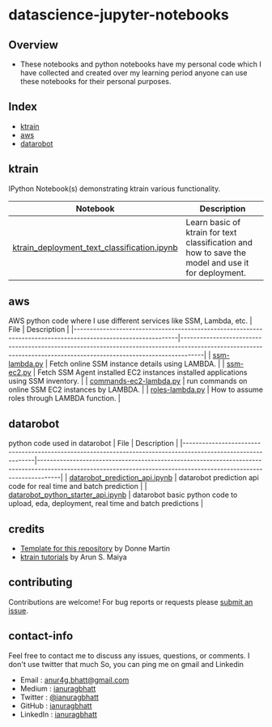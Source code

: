 # datascience-jupyter-notebooks

## Overview
* These notebooks and python notebooks have my personal code which I have collected and created over my learning period anyone can use these notebooks for their personal purposes.

## Index
* [ktrain](#ktrain)
* [aws](#aws)
* [datarobot](#datarobot)

## ktrain

IPython Notebook(s) demonstrating ktrain various functionality.

| Notebook | Description |
|--------------------------------------------------------------------------------------------------------------|-------------------------------------------------------------------------------------------------------------------------------------------------------------------|
| [ktrain_deployment_text_classification.ipynb](https://github.com/ianuragbhatt/ipython-jupyter-notebooks/blob/master/ktrain/ktrain_deployment_text_classification.ipynb) | Learn basic of ktrain for text classification and how to save the model and use it for deployment. |

## aws

AWS python code where I use different services like SSM, Lambda, etc.
| File | Description |
|--------------------------------------------------------------------------------------------------------------|-------------------------------------------------------------------------------------------------------------------------------------------------------------------|
| [ssm-lambda.py](https://github.com/ianuragbhatt/datascience-jupyter-notebooks/blob/master/aws/ssm-lambda.py) | Fetch online SSM instance details using LAMBDA. |
| [ssm-ec2.py](https://github.com/ianuragbhatt/datascience-jupyter-notebooks/blob/master/aws/ssm-ec2.py) | Fetch SSM Agent installed EC2 instances installed applications using SSM inventory. |
| [commands-ec2-lambda.py](https://github.com/ianuragbhatt/datascience-jupyter-notebooks/blob/master/aws/commands-ec2-lambda.py) | run commands on online SSM EC2 instances by LAMBDA. |
| [roles-lambda.py](https://github.com/ianuragbhatt/datascience-jupyter-notebooks/blob/master/aws/roles-lambda.py) | How to assume roles through LAMBDA function. |

## datarobot
python code used in datarobot
| File | Description |
|--------------------------------------------------------------------------------------------------------------|-------------------------------------------------------------------------------------------------------------------------------------------------------------------|
| [datarobot_prediction_api.ipynb](https://github.com/ianuragbhatt/datascience-jupyter-notebooks/blob/master/datarobot/datarobot_prediction_api.ipynb) | datarobot prediction api code for real time and batch prediction |
| [datarobot_python_starter_api.ipynb](https://github.com/ianuragbhatt/datascience-jupyter-notebooks/blob/master/datarobot/datarobot_python_starter_api.ipynb) | datarobot basic python code to upload, eda, deployment, real time and batch predictions  |


## credits

* [Template for this repository](https://github.com/donnemartin/data-science-ipython-notebooks) by Donne Martin
* [ktrain tutorials](https://github.com/amaiya/ktrain) by Arun S. Maiya

## contributing

Contributions are welcome!  For bug reports or requests please [submit an issue](https://github.com/ianuragbhatt/datascience-jupyter-notebooks/issues).

## contact-info

Feel free to contact me to discuss any issues, questions, or comments. I don't use twitter that much So, you can ping me on gmail and Linkedin

* Email : [anur4g.bhatt@gmail.com](mailto:anur4g.bhatt@gmail.com)
* Medium : [ianuragbhatt](https://ianuragbhatt.medium.com/)
* Twitter : [@ianuragbhatt](https://twitter.com/ianuragbhatt)
* GitHub : [ianuragbhatt](https://github.com/ianuragbhatt)
* LinkedIn : [ianuragbhatt](https://www.linkedin.com/in/ianuragbhatt)
